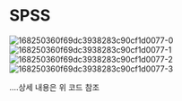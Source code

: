 # SPSS

![168250360f69dc3938283c90cf1d0077-0](https://user-images.githubusercontent.com/76426566/119145722-e1b33680-ba84-11eb-9f77-f91a1cda1ea7.jpg)
![168250360f69dc3938283c90cf1d0077-1](https://user-images.githubusercontent.com/76426566/119145723-e24bcd00-ba84-11eb-92d6-9ebfec4e3915.jpg)
![168250360f69dc3938283c90cf1d0077-2](https://user-images.githubusercontent.com/76426566/119145726-e2e46380-ba84-11eb-8fac-1f71137a5723.jpg)
![168250360f69dc3938283c90cf1d0077-3](https://user-images.githubusercontent.com/76426566/119145729-e2e46380-ba84-11eb-8375-00cc77e2081f.jpg)

....상세 내용은 위 코드 참조
<!--
![168250360f69dc3938283c90cf1d0077-4](https://user-images.githubusercontent.com/76426566/119145732-e37cfa00-ba84-11eb-93a6-1f6bb6e6c0d9.jpg)
![168250360f69dc3938283c90cf1d0077-5](https://user-images.githubusercontent.com/76426566/119145740-e4159080-ba84-11eb-8e88-0e56b767df87.jpg)
![168250360f69dc3938283c90cf1d0077-6](https://user-images.githubusercontent.com/76426566/119145742-e4159080-ba84-11eb-8693-d3c26f6b8341.jpg)
![168250360f69dc3938283c90cf1d0077-7](https://user-images.githubusercontent.com/76426566/119145746-e4ae2700-ba84-11eb-9187-7c5a67d1ae2c.jpg)
![168250360f69dc3938283c90cf1d0077-8](https://user-images.githubusercontent.com/76426566/119145747-e4ae2700-ba84-11eb-8141-55d86b2029ca.jpg)
![168250360f69dc3938283c90cf1d0077-9](https://user-images.githubusercontent.com/76426566/119145749-e546bd80-ba84-11eb-8a94-f4d891421ab9.jpg)
![168250360f69dc3938283c90cf1d0077-10](https://user-images.githubusercontent.com/76426566/119145753-e5df5400-ba84-11eb-833b-a7b8690f3ab0.jpg)
![168250360f69dc3938283c90cf1d0077-11](https://user-images.githubusercontent.com/76426566/119145756-e5df5400-ba84-11eb-8d3d-2ac00552e8b0.jpg)
![168250360f69dc3938283c90cf1d0077-12](https://user-images.githubusercontent.com/76426566/119145759-e677ea80-ba84-11eb-89e7-c6ca24304777.jpg)
![168250360f69dc3938283c90cf1d0077-13](https://user-images.githubusercontent.com/76426566/119145761-e677ea80-ba84-11eb-914a-091f9ec604dc.jpg)
![168250360f69dc3938283c90cf1d0077-14](https://user-images.githubusercontent.com/76426566/119145695-dd871900-ba84-11eb-9bcd-4d4956bff9cc.jpg)
![168250360f69dc3938283c90cf1d0077-15](https://user-images.githubusercontent.com/76426566/119145702-deb84600-ba84-11eb-82a0-009054f0a2f5.jpg)
![168250360f69dc3938283c90cf1d0077-16](https://user-images.githubusercontent.com/76426566/119145704-deb84600-ba84-11eb-838d-c253f00edf08.jpg)
![168250360f69dc3938283c90cf1d0077-17](https://user-images.githubusercontent.com/76426566/119145710-dfe97300-ba84-11eb-96bc-cb1b0ba04f1c.jpg)
![168250360f69dc3938283c90cf1d0077-18](https://user-images.githubusercontent.com/76426566/119145712-e0820980-ba84-11eb-9fbd-62e1a83d3d52.jpg)
![168250360f69dc3938283c90cf1d0077-19](https://user-images.githubusercontent.com/76426566/119145718-e11aa000-ba84-11eb-9146-fc743431bfa3.jpg)
![168250360f69dc3938283c90cf1d0077-20](https://user-images.githubusercontent.com/76426566/119145720-e1b33680-ba84-11eb-970d-f0170c6e1777.jpg)
-->
